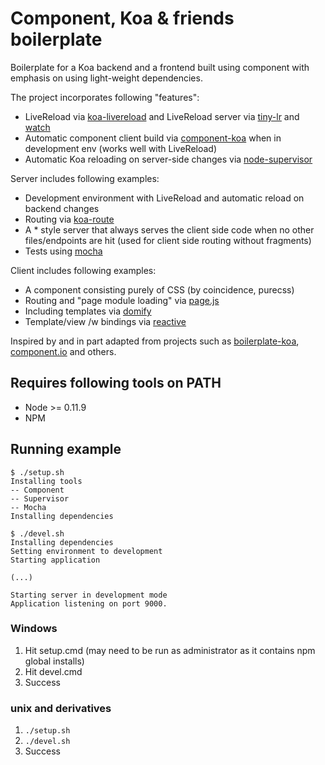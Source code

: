 # Component, Koa & friends boilerplate

Boilerplate for a Koa backend and a frontend built using component with emphasis on using light-weight dependencies.

The project incorporates following "features":
* LiveReload via [koa-livereload](https://github.com/yosuke-furukawa/koa-livereload) and LiveReload server via [tiny-lr](https://github.com/mklabs/tiny-lr) and [watch](https://github.com/mikeal/watch)
* Automatic component client build via [component-koa](https://github.com/component/koa.js) when in development env (works well with LiveReload)
* Automatic Koa reloading on server-side changes via [node-supervisor](https://github.com/isaacs/node-supervisor/)

Server includes following examples:
* Development environment with LiveReload and automatic reload on backend changes
* Routing via [koa-route](https://github.com/koajs/route)
* A * style server that always serves the client side code when no other files/endpoints are hit (used for client side routing without fragments)
* Tests using [mocha](http://visionmedia.github.io/mocha/)

Client includes following examples:
* A component consisting purely of CSS (by coincidence, purecss)
* Routing and "page module loading" via [page.js](https://github.com/visionmedia/page.js)
* Including templates via [domify](https://github.com/component/domify)
* Template/view /w bindings via [reactive](https://github.com/component/reactive)

Inspired by and in part adapted from projects such as [boilerplate-koa](https://github.com/component/boilerplate-koa), [component.io](https://github.com/component/component.io) and others.

## Requires following tools on PATH
* Node >= 0.11.9
* NPM

## Running example

    $ ./setup.sh
    Installing tools
    -- Component
    -- Supervisor
    -- Mocha
    Installing dependencies
    
    $ ./devel.sh
    Installing dependencies
    Setting environment to development
    Starting application
    
    (...)
    
    Starting server in development mode
    Application listening on port 9000.

### Windows
1. Hit setup.cmd (may need to be run as administrator as it contains npm global installs)
1. Hit devel.cmd
1. Success

### unix and derivatives
1. `./setup.sh`
1. `./devel.sh`
1. Success
